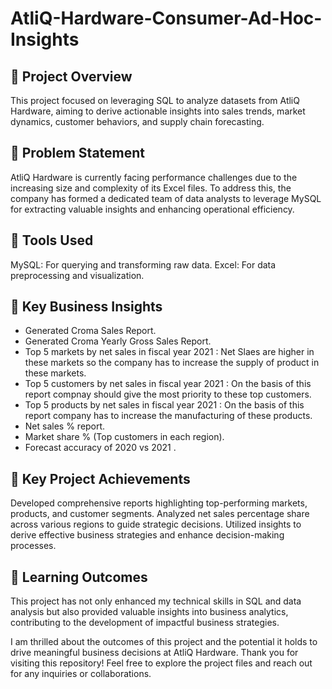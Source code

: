 # AtliQ-Hardware-Consumer-Ad-Hoc-Insights

## 📌 Project Overview
This project focused on leveraging SQL to analyze datasets from AtliQ Hardware, aiming to derive actionable insights into sales trends, market dynamics, customer behaviors, and supply chain forecasting.

## 📌 Problem Statement
AtliQ Hardware is currently facing performance challenges due to the increasing size and complexity of its Excel files. To address this, the company has formed a dedicated team of data analysts to leverage MySQL for extracting valuable insights and enhancing operational efficiency.


## 📌 Tools Used
MySQL: For querying and transforming raw data.
Excel: For data preprocessing and visualization.
## 📌 Key Business Insights
- Generated Croma Sales Report.
- Generated Croma Yearly Gross Sales Report.
- Top 5 markets by net sales in fiscal year 2021 : Net Slaes are higher in these markets so the company has to increase the supply of product in these markets.
- Top 5 customers by net sales in fiscal year 2021 : On the basis of this report compnay should give the most priority to these top customers.
- Top 5 products by net sales in fiscal year 2021 : On the basis of this report company has to increase the manufacturing of these products.
- Net sales % report.
- Market share % (Top customers in each region).
- Forecast accuracy of 2020 vs 2021 .

## 📌 Key Project Achievements
Developed comprehensive reports highlighting top-performing markets, products, and customer segments.
Analyzed net sales percentage share across various regions to guide strategic decisions.
Utilized insights to derive effective business strategies and enhance decision-making processes.
## 📌 Learning Outcomes
This project has not only enhanced my technical skills in SQL and data analysis but also provided valuable insights into business analytics, contributing to the development of impactful business strategies.

I am thrilled about the outcomes of this project and the potential it holds to drive meaningful business decisions at AtliQ Hardware. Thank you for visiting this repository! Feel free to explore the project files and reach out for any inquiries or collaborations.
